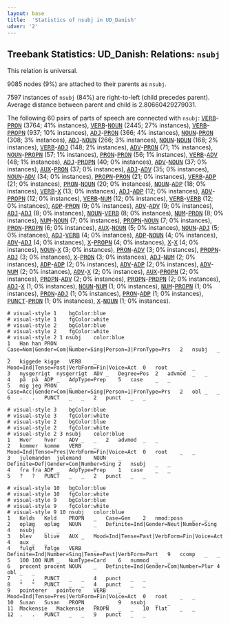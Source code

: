 ```yaml
---
layout: base
title:  'Statistics of nsubj in UD_Danish'
udver: '2'
---
```


## Treebank Statistics: UD_Danish: Relations: `nsubj`

This relation is universal.

9085 nodes (9%) are attached to their parents as `nsubj`.

7597 instances of `nsubj` (84%) are right-to-left (child precedes parent).
Average distance between parent and child is 2.80660429279031.

The following 60 pairs of parts of speech are connected with `nsubj`: <tt><a href="da-pos-VERB.html">VERB</a></tt>-<tt><a href="da-pos-PRON.html">PRON</a></tt> (3764; 41% instances), <tt><a href="da-pos-VERB.html">VERB</a></tt>-<tt><a href="da-pos-NOUN.html">NOUN</a></tt> (2445; 27% instances), <tt><a href="da-pos-VERB.html">VERB</a></tt>-<tt><a href="da-pos-PROPN.html">PROPN</a></tt> (937; 10% instances), <tt><a href="da-pos-ADJ.html">ADJ</a></tt>-<tt><a href="da-pos-PRON.html">PRON</a></tt> (366; 4% instances), <tt><a href="da-pos-NOUN.html">NOUN</a></tt>-<tt><a href="da-pos-PRON.html">PRON</a></tt> (308; 3% instances), <tt><a href="da-pos-ADJ.html">ADJ</a></tt>-<tt><a href="da-pos-NOUN.html">NOUN</a></tt> (266; 3% instances), <tt><a href="da-pos-NOUN.html">NOUN</a></tt>-<tt><a href="da-pos-NOUN.html">NOUN</a></tt> (168; 2% instances), <tt><a href="da-pos-VERB.html">VERB</a></tt>-<tt><a href="da-pos-ADJ.html">ADJ</a></tt> (148; 2% instances), <tt><a href="da-pos-ADV.html">ADV</a></tt>-<tt><a href="da-pos-PRON.html">PRON</a></tt> (71; 1% instances), <tt><a href="da-pos-NOUN.html">NOUN</a></tt>-<tt><a href="da-pos-PROPN.html">PROPN</a></tt> (57; 1% instances), <tt><a href="da-pos-PRON.html">PRON</a></tt>-<tt><a href="da-pos-PRON.html">PRON</a></tt> (56; 1% instances), <tt><a href="da-pos-VERB.html">VERB</a></tt>-<tt><a href="da-pos-ADV.html">ADV</a></tt> (48; 1% instances), <tt><a href="da-pos-ADJ.html">ADJ</a></tt>-<tt><a href="da-pos-PROPN.html">PROPN</a></tt> (40; 0% instances), <tt><a href="da-pos-ADV.html">ADV</a></tt>-<tt><a href="da-pos-NOUN.html">NOUN</a></tt> (37; 0% instances), <tt><a href="da-pos-AUX.html">AUX</a></tt>-<tt><a href="da-pos-PRON.html">PRON</a></tt> (37; 0% instances), <tt><a href="da-pos-ADJ.html">ADJ</a></tt>-<tt><a href="da-pos-ADV.html">ADV</a></tt> (35; 0% instances), <tt><a href="da-pos-NOUN.html">NOUN</a></tt>-<tt><a href="da-pos-ADV.html">ADV</a></tt> (34; 0% instances), <tt><a href="da-pos-PROPN.html">PROPN</a></tt>-<tt><a href="da-pos-PRON.html">PRON</a></tt> (21; 0% instances), <tt><a href="da-pos-VERB.html">VERB</a></tt>-<tt><a href="da-pos-ADP.html">ADP</a></tt> (21; 0% instances), <tt><a href="da-pos-PRON.html">PRON</a></tt>-<tt><a href="da-pos-NOUN.html">NOUN</a></tt> (20; 0% instances), <tt><a href="da-pos-NOUN.html">NOUN</a></tt>-<tt><a href="da-pos-ADP.html">ADP</a></tt> (18; 0% instances), <tt><a href="da-pos-VERB.html">VERB</a></tt>-<tt><a href="da-pos-X.html">X</a></tt> (13; 0% instances), <tt><a href="da-pos-ADJ.html">ADJ</a></tt>-<tt><a href="da-pos-ADP.html">ADP</a></tt> (12; 0% instances), <tt><a href="da-pos-ADV.html">ADV</a></tt>-<tt><a href="da-pos-PROPN.html">PROPN</a></tt> (12; 0% instances), <tt><a href="da-pos-VERB.html">VERB</a></tt>-<tt><a href="da-pos-NUM.html">NUM</a></tt> (12; 0% instances), <tt><a href="da-pos-VERB.html">VERB</a></tt>-<tt><a href="da-pos-VERB.html">VERB</a></tt> (12; 0% instances), <tt><a href="da-pos-ADP.html">ADP</a></tt>-<tt><a href="da-pos-PRON.html">PRON</a></tt> (9; 0% instances), <tt><a href="da-pos-ADV.html">ADV</a></tt>-<tt><a href="da-pos-ADV.html">ADV</a></tt> (9; 0% instances), <tt><a href="da-pos-ADJ.html">ADJ</a></tt>-<tt><a href="da-pos-ADJ.html">ADJ</a></tt> (8; 0% instances), <tt><a href="da-pos-NOUN.html">NOUN</a></tt>-<tt><a href="da-pos-VERB.html">VERB</a></tt> (8; 0% instances), <tt><a href="da-pos-NUM.html">NUM</a></tt>-<tt><a href="da-pos-PRON.html">PRON</a></tt> (8; 0% instances), <tt><a href="da-pos-NUM.html">NUM</a></tt>-<tt><a href="da-pos-NOUN.html">NOUN</a></tt> (7; 0% instances), <tt><a href="da-pos-PROPN.html">PROPN</a></tt>-<tt><a href="da-pos-NOUN.html">NOUN</a></tt> (7; 0% instances), <tt><a href="da-pos-PRON.html">PRON</a></tt>-<tt><a href="da-pos-PROPN.html">PROPN</a></tt> (6; 0% instances), <tt><a href="da-pos-AUX.html">AUX</a></tt>-<tt><a href="da-pos-NOUN.html">NOUN</a></tt> (5; 0% instances), <tt><a href="da-pos-NOUN.html">NOUN</a></tt>-<tt><a href="da-pos-ADJ.html">ADJ</a></tt> (5; 0% instances), <tt><a href="da-pos-ADJ.html">ADJ</a></tt>-<tt><a href="da-pos-VERB.html">VERB</a></tt> (4; 0% instances), <tt><a href="da-pos-ADP.html">ADP</a></tt>-<tt><a href="da-pos-NOUN.html">NOUN</a></tt> (4; 0% instances), <tt><a href="da-pos-ADV.html">ADV</a></tt>-<tt><a href="da-pos-ADJ.html">ADJ</a></tt> (4; 0% instances), <tt><a href="da-pos-X.html">X</a></tt>-<tt><a href="da-pos-PROPN.html">PROPN</a></tt> (4; 0% instances), <tt><a href="da-pos-X.html">X</a></tt>-<tt><a href="da-pos-X.html">X</a></tt> (4; 0% instances), <tt><a href="da-pos-NOUN.html">NOUN</a></tt>-<tt><a href="da-pos-X.html">X</a></tt> (3; 0% instances), <tt><a href="da-pos-PRON.html">PRON</a></tt>-<tt><a href="da-pos-ADV.html">ADV</a></tt> (3; 0% instances), <tt><a href="da-pos-PROPN.html">PROPN</a></tt>-<tt><a href="da-pos-ADJ.html">ADJ</a></tt> (3; 0% instances), <tt><a href="da-pos-X.html">X</a></tt>-<tt><a href="da-pos-PRON.html">PRON</a></tt> (3; 0% instances), <tt><a href="da-pos-ADJ.html">ADJ</a></tt>-<tt><a href="da-pos-NUM.html">NUM</a></tt> (2; 0% instances), <tt><a href="da-pos-ADP.html">ADP</a></tt>-<tt><a href="da-pos-ADP.html">ADP</a></tt> (2; 0% instances), <tt><a href="da-pos-ADV.html">ADV</a></tt>-<tt><a href="da-pos-ADP.html">ADP</a></tt> (2; 0% instances), <tt><a href="da-pos-ADV.html">ADV</a></tt>-<tt><a href="da-pos-NUM.html">NUM</a></tt> (2; 0% instances), <tt><a href="da-pos-ADV.html">ADV</a></tt>-<tt><a href="da-pos-X.html">X</a></tt> (2; 0% instances), <tt><a href="da-pos-AUX.html">AUX</a></tt>-<tt><a href="da-pos-PROPN.html">PROPN</a></tt> (2; 0% instances), <tt><a href="da-pos-PROPN.html">PROPN</a></tt>-<tt><a href="da-pos-ADV.html">ADV</a></tt> (2; 0% instances), <tt><a href="da-pos-PROPN.html">PROPN</a></tt>-<tt><a href="da-pos-PROPN.html">PROPN</a></tt> (2; 0% instances), <tt><a href="da-pos-ADJ.html">ADJ</a></tt>-<tt><a href="da-pos-X.html">X</a></tt> (1; 0% instances), <tt><a href="da-pos-NOUN.html">NOUN</a></tt>-<tt><a href="da-pos-NUM.html">NUM</a></tt> (1; 0% instances), <tt><a href="da-pos-NUM.html">NUM</a></tt>-<tt><a href="da-pos-PROPN.html">PROPN</a></tt> (1; 0% instances), <tt><a href="da-pos-PRON.html">PRON</a></tt>-<tt><a href="da-pos-ADJ.html">ADJ</a></tt> (1; 0% instances), <tt><a href="da-pos-PRON.html">PRON</a></tt>-<tt><a href="da-pos-ADP.html">ADP</a></tt> (1; 0% instances), <tt><a href="da-pos-PUNCT.html">PUNCT</a></tt>-<tt><a href="da-pos-PRON.html">PRON</a></tt> (1; 0% instances), <tt><a href="da-pos-X.html">X</a></tt>-<tt><a href="da-pos-NOUN.html">NOUN</a></tt> (1; 0% instances).


~~~ conllu
# visual-style 1	bgColor:blue
# visual-style 1	fgColor:white
# visual-style 2	bgColor:blue
# visual-style 2	fgColor:white
# visual-style 2 1 nsubj	color:blue
1	Han	han	PRON	_	Case=Nom|Gender=Com|Number=Sing|Person=3|PronType=Prs	2	nsubj	_	_
2	kiggede	kigge	VERB	_	Mood=Ind|Tense=Past|VerbForm=Fin|Voice=Act	0	root	_	_
3	nysgerrigt	nysgerrigt	ADV	_	Degree=Pos	2	advmod	_	_
4	på	på	ADP	_	AdpType=Prep	5	case	_	_
5	mig	jeg	PRON	_	Case=Acc|Gender=Com|Number=Sing|Person=1|PronType=Prs	2	obl	_	_
6	.	.	PUNCT	_	_	2	punct	_	_

~~~


~~~ conllu
# visual-style 3	bgColor:blue
# visual-style 3	fgColor:white
# visual-style 2	bgColor:blue
# visual-style 2	fgColor:white
# visual-style 2 3 nsubj	color:blue
1	Hvor	hvor	ADV	_	_	2	advmod	_	_
2	kommer	komme	VERB	_	Mood=Ind|Tense=Pres|VerbForm=Fin|Voice=Act	0	root	_	_
3	julemanden	julemand	NOUN	_	Definite=Def|Gender=Com|Number=Sing	2	nsubj	_	_
4	fra	fra	ADP	_	AdpType=Prep	1	case	_	_
5	?	?	PUNCT	_	_	2	punct	_	_

~~~


~~~ conllu
# visual-style 10	bgColor:blue
# visual-style 10	fgColor:white
# visual-style 9	bgColor:blue
# visual-style 9	fgColor:white
# visual-style 9 10 nsubj	color:blue
1	Kelds	Keld	PROPN	_	Case=Gen	2	nmod:poss	_	_
2	oplæg	oplæg	NOUN	_	Definite=Ind|Gender=Neut|Number=Sing	4	nsubj	_	_
3	blev	blive	AUX	_	Mood=Ind|Tense=Past|VerbForm=Fin|Voice=Act	4	aux	_	_
4	fulgt	følge	VERB	_	Definite=Ind|Number=Sing|Tense=Past|VerbForm=Part	9	ccomp	_	_
5	100	100	NUM	_	NumType=Card	6	nummod	_	_
6	procent	procent	NOUN	_	Definite=Ind|Gender=Com|Number=Plur	4	obl	_	_
7	,	,	PUNCT	_	_	4	punct	_	_
8	"	"	PUNCT	_	_	4	punct	_	_
9	pointerer	pointere	VERB	_	Mood=Ind|Tense=Pres|VerbForm=Fin|Voice=Act	0	root	_	_
10	Susan	Susan	PROPN	_	_	9	nsubj	_	_
11	Mackensie	Mackensie	PROPN	_	_	10	flat	_	_
12	.	.	PUNCT	_	_	9	punct	_	_

~~~



